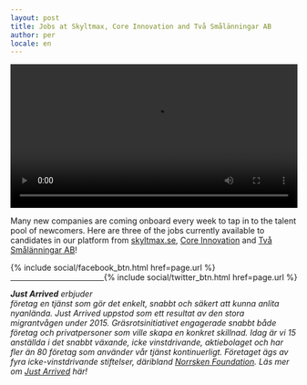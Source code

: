 ```yaml
---
layout: post
title: Jobs at Skyltmax, Core Innovation and Två Smålänningar AB
author: per
locale: en
---
```


<video width="100%" controls src="/assets/blog/jan17-job-ads.mp4"></video>

Many new companies are coming onboard every week to tap in to the talent pool of newcomers. Here are three of the jobs currently available to candidates in our platform from [skyltmax.se](http://skyltmax.se/), [Core Innovation](http://coreinnovation.se/) and [Två Smålänningar AB](tvasmalanningar.se)!

<div style="display:inline-block;">
  {% include social/facebook_btn.html href=page.url %}
</div>
<div style="display:inline-block;float:right">
  {% include social/twitter_btn.html href=page.url %}
  <br><br>
</div>

---

_**Just Arrived** erbjuder företag en tjänst som gör det enkelt, snabbt och säkert att kunna anlita nyanlända. Just Arrived uppstod som ett resultat av den stora migrantvågen under 2015. Gräsrotsinitiativet engagerade snabbt både företag och privatpersoner som ville skapa en konkret skillnad. Idag är vi 15 anställda i det snabbt växande, icke vinstdrivande, aktiebolaget och har fler än 80 företag som använder vår tjänst kontinuerligt. Företaget ägs av fyra icke-vinstdrivande stiftelser, däribland [Norrsken Foundation](http://norrskenfoundation.org). Läs mer om [Just Arrived](https://justarrived.se) här!_
